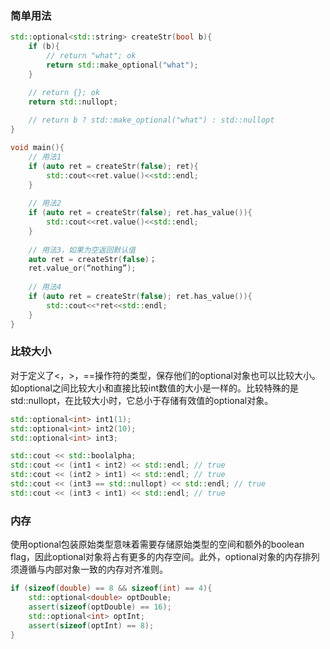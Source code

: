 ### 	简单用法

```cpp
std::optional<std::string> createStr(bool b){
    if (b){
		// return "what"; ok
        return std::make_optional("what");
    }

	// return {}; ok
    return std::nullopt;
    
    // return b ? std::make_optional("what") : std::nullopt
}

void main(){
    // 用法1
    if (auto ret = createStr(false); ret){
    	std::cout<<ret.value()<<std::endl;
	}
    
    // 用法2
    if (auto ret = createStr(false); ret.has_value()){
    	std::cout<<ret.value()<<std::endl;
	}
    
    // 用法3，如果为空返回默认值
    auto ret = createStr(false)；
    ret.value_or(“nothing”);
    
    // 用法4
    if (auto ret = createStr(false); ret.has_value()){
    	std::cout<<*ret<<std::endl;
	}
}

```

### 比较大小

对于定义了<，>，==操作符的类型，保存他们的optional对象也可以比较大小。如optional<int>之间比较大小和直接比较int数值的大小是一样的。比较特殊的是std::nullopt，在比较大小时，它总小于存储有效值的optional对象。

```cpp
std::optional<int> int1(1);
std::optional<int> int2(10);
std::optional<int> int3;

std::cout << std::boolalpha;
std::cout << (int1 < int2) << std::endl; // true
std::cout << (int2 > int1) << std::endl; // true
std::cout << (int3 == std::nullopt) << std::endl; // true
std::cout << (int3 < int1) << std::endl; // true
```

### 内存
使用optional包装原始类型意味着需要存储原始类型的空间和额外的boolean flag，因此optional对象将占有更多的内存空间。此外，optional对象的内存排列须遵循与内部对象一致的内存对齐准则。

```cpp
if (sizeof(double) == 8 && sizeof(int) == 4){
    std::optional<double> optDouble; 
    assert(sizeof(optDouble) == 16);
	std::optional<int> optInt; 
    assert(sizeof(optInt) == 8);
}

```

